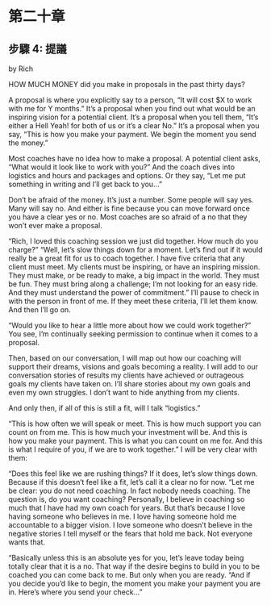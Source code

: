 # 第二十章

## 步驟 4: 提議

by Rich

HOW MUCH MONEY did you make in proposals in the past thirty days?

A proposal is where you explicitly say to a person, “It will cost $X to work with me for Y months.” It’s a proposal when you find out what would be an inspiring vision for a potential client. It’s a proposal when you tell them, “It’s either a Hell Yeah! for both of us or it’s a clear No.” It’s a proposal when you say, “This is how you make your payment. We begin the moment you send the money.”

Most coaches have no idea how to make a proposal. A potential client asks, “What would it look like to work with you?” And the coach dives into logistics and hours and packages and options. Or they say, “Let me put something in writing and I’ll get back to you…”

Don’t be afraid of the money. It’s just a number. Some people will say yes. Many will say no. And either is fine because you can move forward once you have a clear yes or no. Most coaches are so afraid of a no that they won’t ever make a proposal.

“Rich, I loved this coaching session we just did together. How much do you charge?” “Well, let’s slow things down for a moment. Let’s find out if it would really be a great fit for us to coach together. I have five criteria that any client must meet. My clients must be inspiring, or have an inspiring mission. They must make, or be ready to make, a big impact in the world. They must be fun. They must bring along a challenge; I’m not looking for an easy ride. And they must understand the power of commitment.” I’ll pause to check in with the person in front of me. If they meet these criteria, I’ll let them know. And then I’ll go on.

“Would you like to hear a little more about how we could work together?” You see, I’m continually seeking permission to continue when it comes to a proposal.

Then, based on our conversation, I will map out how our coaching will support their dreams, visions and goals becoming a reality. I will add to our conversation stories of results my clients have achieved or outrageous goals my clients have taken on. I’ll share stories about my own goals and even my own struggles. I don’t want to hide anything from my clients.

And only then, if all of this is still a fit, will I talk “logistics.”

“This is how often we will speak or meet. This is how much support you can count on from me. This is how much your investment will be. And this is how you make your payment. This is what you can count on me for. And this is what I require of you, if we are to work together.” I will be very clear with them:

“Does this feel like we are rushing things? If it does, let’s slow things down. Because if this doesn’t feel like a fit, let’s call it a clear no for now. “Let me be clear: you do not need coaching. In fact nobody needs coaching. The question is, do you want coaching? Personally, I believe in coaching so much that I have had my own coach for years. But that’s because I love having someone who believes in me. I love having someone hold me accountable to a bigger vision. I love someone who doesn’t believe in the negative stories I tell myself or the fears that hold me back. Not everyone wants that.

“Basically unless this is an absolute yes for you, let’s leave today being totally clear that it is a no. That way if the desire begins to build in you to be coached you can come back to me. But only when you are ready. “And if you decide you’d like to begin, the moment you make your payment you are in. Here’s where you send your check...”

